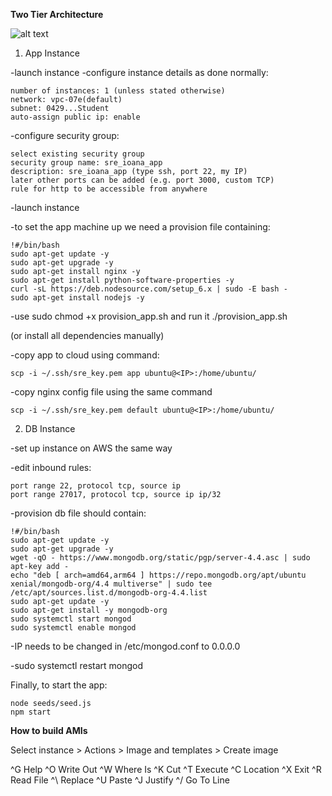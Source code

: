 **Two Tier Architecture**

![alt text](https://jspaint.app/#local:e5e0f83bf9f)


1. App Instance

-launch instance
-configure instance details as done normally: 

	number of instances: 1 (unless stated otherwise)
	network: vpc-07e(default)
	subnet: 0429...Student
	auto-assign public ip: enable

-configure security group:

	select existing security group
	security group name: sre_ioana_app
	description: sre_ioana_app (type ssh, port 22, my IP)
	later other ports can be added (e.g. port 3000, custom TCP)
	rule for http to be accessible from anywhere

-launch instance

-to set the app machine up we need a provision file containing:

	!#/bin/bash
	sudo apt-get update -y
	sudo apt-get upgrade -y
	sudo apt-get install nginx -y
	sudo apt-get install python-software-properties -y
	curl -sL https://deb.nodesource.com/setup_6.x | sudo -E bash -
	sudo apt-get install nodejs -y

-use sudo chmod +x provision_app.sh and run it ./provision_app.sh

(or install all dependencies manually)

-copy app to cloud using command: 

	scp -i ~/.ssh/sre_key.pem app ubuntu@<IP>:/home/ubuntu/

-copy nginx config file using the same command

	scp -i ~/.ssh/sre_key.pem default ubuntu@<IP>:/home/ubuntu/




2. DB Instance

-set up instance on AWS the same way

-edit inbound rules:

	port range 22, protocol tcp, source ip
	port range 27017, protocol tcp, source ip ip/32

-provision db file should contain:

	!#/bin/bash
	sudo apt-get update -y
	sudo apt-get upgrade -y
	wget -qO - https://www.mongodb.org/static/pgp/server-4.4.asc | sudo apt-key add -
	echo "deb [ arch=amd64,arm64 ] https://repo.mongodb.org/apt/ubuntu xenial/mongodb-org/4.4 multiverse" | sudo tee /etc/apt/sources.list.d/mongodb-org-4.4.list
	sudo apt-get update -y
	sudo apt-get install -y mongodb-org
	sudo systemctl start mongod
	sudo systemctl enable mongod

-IP needs to be changed in /etc/mongod.conf to 0.0.0.0

-sudo systemctl restart mongod


Finally, to start the app:

	node seeds/seed.js
	npm start

**How to build AMIs**

Select instance > Actions > Image and templates > Create image



























^G Help       ^O Write Out  ^W Where Is   ^K Cut        ^T Execute    ^C Location
^X Exit       ^R Read File  ^\ Replace    ^U Paste      ^J Justify    ^/ Go To Line
